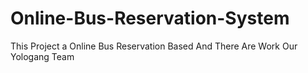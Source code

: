 # Online-Bus-Reservation-System
This Project a Online Bus Reservation Based And There Are Work Our Yologang Team

